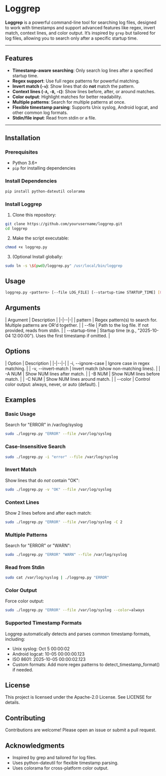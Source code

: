 # Loggrep

**Loggrep** is a powerful command-line tool for searching log files, designed to work with timestamps and support advanced features like regex, invert match, context lines, and color output. It’s inspired by `grep` but tailored for log files, allowing you to search only after a specific startup time.

---

## **Features**
- **Timestamp-aware searching**: Only search log lines after a specified startup time.
- **Regex support**: Use full regex patterns for powerful matching.
- **Invert match (`-v`)**: Show lines that do **not** match the pattern.
- **Context lines (`-A`, `-B`, `-C`)**: Show lines before, after, or around matches.
- **Color output**: Highlight matches for better readability.
- **Multiple patterns**: Search for multiple patterns at once.
- **Flexible timestamp parsing**: Supports Unix syslog, Android logcat, and other common log formats.
- **Stdin/file input**: Read from stdin or a file.

---

## **Installation**

### **Prerequisites**
- Python 3.6+
- `pip` for installing dependencies

### **Install Dependencies**
```bash
pip install python-dateutil colorama
```

### Install Loggrep

1. Clone this repository:

```bash
git clone https://github.com/yourusername/loggrep.git
cd loggrep
```

2. Make the script executable:

```bash
chmod +x loggrep.py
```

3. (Optional Install globally:

```bash
sudo ln -s \$(pwd)/loggrep.py" /usr/local/bin/loggrep
```

## Usage

```bash
loggrep.py <pattern> [--file LOG_FILE] [--startup-time STARTUP_TIME] [OPTIONS]
```

## Arguments

| Argument | Description |
|-|--|-|
| pattern | Regex pattern(s) to search for. Multiple patterns are OR'd together. |
| --file | Path to the log file. If not provided, reads from stdin. |
| --startup-time | Startup time (e.g., "2025-10-04 12:00:00"). Uses the first timestamp if omitted. |

## Options

| Option | Description |
|-|--|-|
| -i, --ignore-case | Ignore case in regex matching. |
| -v, --invert-match | Invert match (show non-matching lines). |
| -A NUM | Show NUM lines after match. |
| -B NUM | Show NUM lines before match. |
| -C NUM | Show NUM lines around match. |
| --color | Control color output: always, never, or auto (default). |

## Examples

### Basic Usage

Search for "ERROR" in /var/log/syslog

```bash
sudo ./loggrep.py "ERROR" --file /var/log/syslog
```

### Case-Insensitive Search

```bash
sudo ./loggrep.py -i "error" --file /var/log/syslog
```

### Invert Match

Show lines that do *not* contain "OK":

```bash
sudo ./loggrep.py -v "OK" --file /var/log/syslog
```

### Context Lines

Show 2 lines before and after each match:

```bash
sudo ./loggrep.py "ERROR" --file /var/log/syslog -C 2
```

### Multiple Patterns

Search for "ERROR" or "WARN":

```bash
sudo ./loggrep.py "ERROR" "WARN" --file /var/log/syslog
```

### Read from Stdin

```bash
sudo cat /var/log/syslog | ./loggrep.py "ERROR"
```

### Color Output

Force color output:

```bash
sudo ./loggrep.py "ERROR" --file /var/log/syslog --color=always
```

### Supported Timestamp Formats
Loggrep automatically detects and parses common timestamp formats, including:

* Unix syslog: Oct  5 00:00:02
* Android logcat: 10-05 00:00:00.123
* ISO 8601: 2025-10-05 00:00:02.123
* Custom formats: Add more regex patterns to detect_timestamp_format() if needed.

## License
This project is licensed under the Apache-2.0 License. See LICENSE for details.

## Contributing
Contributions are welcome! Please open an issue or submit a pull request.

## Acknowledgments

* Inspired by grep and tailored for log files.
* Uses python-dateutil for flexible timestamp parsing.
* Uses colorama for cross-platform color output.




